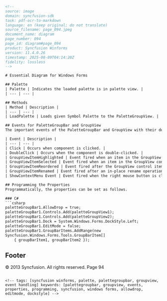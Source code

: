 ```html
<!-- 
source: image
domain: syncfusion-sdk
task: pdf-ocr-to-markdown
language: en (keep original; do not translate)
source_filename: page_094.jpeg
document_name: diagram
page_number: 094
page_id: diagram#page_094
product: Syncfusion Winforms
version: 11.4.0.26
timestamp: 2025-08-09T04:14:20Z
fidelity: lossless
-->

# Essential Diagram for Windows Forms

## Palette
| Palette | Indicates the loaded palette is in palette view. |
| --- | --- |

## Methods
| Method | Description |
| --- | --- |
| LoadPalette | Loads given Symbol Palette to the PaletteGroupView. |

## Events for PaletteGroupBar and GroupView
The important events of the PaletteGroupBar and GroupView with their descriptions are given in the below table.

| Event | Description |
| --- | --- |
| Click | Occurs when component is clicked. |
| DoubleClick | Occurs when the component is double-clicked. |
| GroupViewItemHighlighted | Event fired when an item in the GroupView control is highlighted. |
| GroupViewItemSelected | Event fired when an item in the GroupView control is selected. |
| GroupViewItemReordered | Event fired after the GroupView control items have been reordered by a drag-and-drop operation. |
| GroupViewItemRenamed | Event fired after an in-place rename operation. |
| ShowContextMenu Event | Event fired when the right mouse button is clicked over the control. |

## Programming the Properties
Programmatically, the properties can be set as follows.

### C#
```csharp
paletteGroupBar1.AllowDrop = true;
paletteGroupBar1.Controls.Add(paletteGroupView1);
paletteGroupBar1.Controls.Add(paletteGroupView2);
paletteGroupBar1.Dock = System.Windows.Forms.DockStyle.Left;
paletteGroupBar1.EditMode = false;
paletteGroupBar1.GroupBarItems.AddRange(new
Syncfusion.Windows.Forms.Tools.GroupBarItem[]
    { groupBarItem1, groupBarItem2 });
```

## Footer
© 2013 Syncfusion. All rights reserved. Page 94
```

<!-- tags: [syncfusion winforms, palette, palettegroupbar, groupview, event handling] keywords: [palettegroupbar, groupview, events, properties, programming, syncfusion, windows forms, allowdrop, editmode, dockstyle] -->
```
